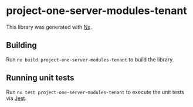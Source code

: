 # project-one-server-modules-tenant

This library was generated with [Nx](https://nx.dev).

## Building

Run `nx build project-one-server-modules-tenant` to build the library.

## Running unit tests

Run `nx test project-one-server-modules-tenant` to execute the unit tests via [Jest](https://jestjs.io).
